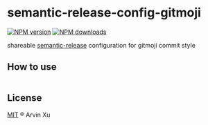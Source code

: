 # semantic-release-config-gitmoji

[![NPM version][version-image]][version-url] [![NPM downloads][download-image]][download-url]

shareable [semantic-release][semantic-release] configuration for gitmoji commit style

## How to use

```js

```

## License

[MIT](../../LICENSE) ® Arvin Xu

<!-- npm url -->

[version-image]: http://img.shields.io/npm/v/semantic-release-config-gitmoji.svg?color=deepgreen&label=latest
[version-url]: http://npmjs.org/package/semantic-release-config-gitmoji
[download-image]: https://img.shields.io/npm/dm/semantic-release-config-gitmoji.svg
[download-url]: https://npmjs.org/package/semantic-release-config-gitmoji
[semantic-release]: https://github.com/semantic-release/semantic-release

